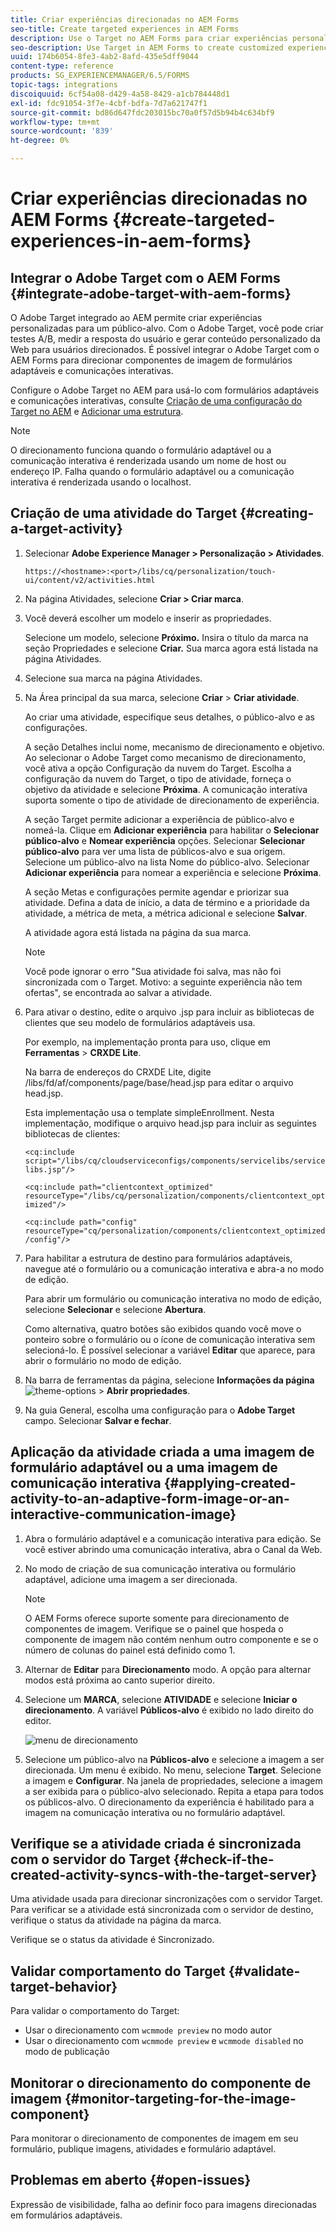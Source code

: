 ```yaml
---
title: Criar experiências direcionadas no AEM Forms
seo-title: Create targeted experiences in AEM Forms
description: Use o Target no AEM Forms para criar experiências personalizadas para clientes direcionados.
seo-description: Use Target in AEM Forms to create customized experiences for targeted customers.
uuid: 174b6054-8fe3-4ab2-8afd-435e5dff9044
content-type: reference
products: SG_EXPERIENCEMANAGER/6.5/FORMS
topic-tags: integrations
discoiquuid: 6cf54a08-d429-4a58-8429-a1cb784448d1
exl-id: fdc91054-3f7e-4cbf-bdfa-7d7a621747f1
source-git-commit: bd86d647fdc203015bc70a0f57d5b94b4c634bf9
workflow-type: tm+mt
source-wordcount: '839'
ht-degree: 0%

---
```


# Criar experiências direcionadas no AEM Forms {#create-targeted-experiences-in-aem-forms}

## Integrar o Adobe Target com o AEM Forms {#integrate-adobe-target-with-aem-forms}

O Adobe Target integrado ao AEM permite criar experiências personalizadas para um público-alvo. Com o Adobe Target, você pode criar testes A/B, medir a resposta do usuário e gerar conteúdo personalizado da Web para usuários direcionados. É possível integrar o Adobe Target com o AEM Forms para direcionar componentes de imagem de formulários adaptáveis e comunicações interativas.

Configure o Adobe Target no AEM para usá-lo com formulários adaptáveis e comunicações interativas, consulte [Criação de uma configuração do Target no AEM](/help/sites-administering/target.md) e [Adicionar uma estrutura](/help/sites-administering/target.md).

>[!NOTE]
>
>O direcionamento funciona quando o formulário adaptável ou a comunicação interativa é renderizada usando um nome de host ou endereço IP. Falha quando o formulário adaptável ou a comunicação interativa é renderizada usando o localhost.

## Criação de uma atividade do Target {#creating-a-target-activity}

1. Selecionar **Adobe Experience Manager > Personalização > Atividades**.

   `https://<hostname>:<port>/libs/cq/personalization/touch-ui/content/v2/activities.html`

1. Na página Atividades, selecione **Criar > Criar marca**.
1. Você deverá escolher um modelo e inserir as propriedades.

   Selecione um modelo, selecione **Próximo.** Insira o título da marca na seção Propriedades e selecione **Criar.**
Sua marca agora está listada na página Atividades.

1. Selecione sua marca na página Atividades.
1. Na Área principal da sua marca, selecione **Criar** > **Criar atividade**.

   Ao criar uma atividade, especifique seus detalhes, o público-alvo e as configurações.

   A seção Detalhes inclui nome, mecanismo de direcionamento e objetivo. Ao selecionar o Adobe Target como mecanismo de direcionamento, você ativa a opção Configuração da nuvem do Target. Escolha a configuração da nuvem do Target, o tipo de atividade, forneça o objetivo da atividade e selecione **Próxima**. A comunicação interativa suporta somente o tipo de atividade de direcionamento de experiência.

   A seção Target permite adicionar a experiência de público-alvo e nomeá-la. Clique em **Adicionar experiência** para habilitar o **Selecionar público-alvo** e **Nomear experiência** opções. Selecionar **Selecionar público-alvo** para ver uma lista de públicos-alvo e sua origem. Selecione um público-alvo na lista Nome do público-alvo. Selecionar **Adicionar experiência** para nomear a experiência e selecione **Próxima**.

   A seção Metas e configurações permite agendar e priorizar sua atividade. Defina a data de início, a data de término e a prioridade da atividade, a métrica de meta, a métrica adicional e selecione **Salvar**.

   A atividade agora está listada na página da sua marca.

   >[!NOTE]
   >
   >Você pode ignorar o erro &quot;Sua atividade foi salva, mas não foi sincronizada com o Target. Motivo: a seguinte experiência não tem ofertas&quot;, se encontrada ao salvar a atividade.

1. Para ativar o destino, edite o arquivo .jsp para incluir as bibliotecas de clientes que seu modelo de formulários adaptáveis usa.

   Por exemplo, na implementação pronta para uso, clique em **Ferramentas** >  **CRXDE Lite**.

   Na barra de endereços do CRXDE Lite, digite /libs/fd/af/components/page/base/head.jsp para editar o arquivo head.jsp.

   Esta implementação usa o template simpleEnrollment. Nesta implementação, modifique o arquivo head.jsp para incluir as seguintes bibliotecas de clientes:

   `<cq:include script="/libs/cq/cloudserviceconfigs/components/servicelibs/servicelibs.jsp"/>`

   `<cq:include path="clientcontext_optimized" resourceType="/libs/cq/personalization/components/clientcontext_optimized"/>`

   `<cq:include path="config" resourceType="cq/personalization/components/clientcontext_optimized/config"/>`

1. Para habilitar a estrutura de destino para formulários adaptáveis, navegue até o formulário ou a comunicação interativa e abra-a no modo de edição.

   Para abrir um formulário ou comunicação interativa no modo de edição, selecione **Selecionar** e selecione **Abertura**.

   Como alternativa, quatro botões são exibidos quando você move o ponteiro sobre o formulário ou o ícone de comunicação interativa sem selecioná-lo. É possível selecionar a variável **Editar** que aparece, para abrir o formulário no modo de edição.

1. Na barra de ferramentas da página, selecione **Informações da página** ![theme-options](assets/theme-options.png) > **Abrir propriedades**.
1. Na guia General, escolha uma configuração para o **Adobe Target** campo. Selecionar **Salvar e fechar**.

## Aplicação da atividade criada a uma imagem de formulário adaptável ou a uma imagem de comunicação interativa {#applying-created-activity-to-an-adaptive-form-image-or-an-interactive-communication-image}

1. Abra o formulário adaptável e a comunicação interativa para edição. Se você estiver abrindo uma comunicação interativa, abra o Canal da Web.

1. No modo de criação de sua comunicação interativa ou formulário adaptável, adicione uma imagem a ser direcionada.

   >[!NOTE]
   >
   >O AEM Forms oferece suporte somente para direcionamento de componentes de imagem. Verifique se o painel que hospeda o componente de imagem não contém nenhum outro componente e se o número de colunas do painel está definido como 1.

1. Alternar de **Editar** para **Direcionamento** modo. A opção para alternar modos está próxima ao canto superior direito.
1. Selecione um **MARCA**, selecione **ATIVIDADE** e selecione **Iniciar o direcionamento**. A variável **Públicos-alvo** é exibido no lado direito do editor.

   ![menu de direcionamento](assets/targeting-menu.png)

1. Selecione um público-alvo na **Públicos-alvo** e selecione a imagem a ser direcionada. Um menu é exibido. No menu, selecione **Target**. Selecione a imagem e **Configurar**. Na janela de propriedades, selecione a imagem a ser exibida para o público-alvo selecionado. Repita a etapa para todos os públicos-alvo. O direcionamento da experiência é habilitado para a imagem na comunicação interativa ou no formulário adaptável.

## Verifique se a atividade criada é sincronizada com o servidor do Target {#check-if-the-created-activity-syncs-with-the-target-server}

Uma atividade usada para direcionar sincronizações com o servidor Target. Para verificar se a atividade está sincronizada com o servidor de destino, verifique o status da atividade na página da marca.

Verifique se o status da atividade é Sincronizado.

## Validar comportamento do Target {#validate-target-behavior}

Para validar o comportamento do Target:

* Usar o direcionamento com `wcmmode preview` no modo autor
* Usar o direcionamento com `wcmmode preview` e `wcmmode disabled` no modo de publicação

## Monitorar o direcionamento do componente de imagem {#monitor-targeting-for-the-image-component}

Para monitorar o direcionamento de componentes de imagem em seu formulário, publique imagens, atividades e formulário adaptável.

## Problemas em aberto {#open-issues}

Expressão de visibilidade, falha ao definir foco para imagens direcionadas em formulários adaptáveis.
